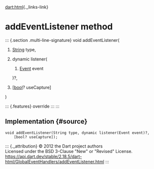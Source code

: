 [dart:html](../../dart-html/dart-html-library){._links-link}

addEventListener method
=======================

::: {.section .multi-line-signature}
void addEventListener(

1.  [String](../../dart-core/string-class) type,
2.  dynamic listener(
    1.  [Event](../event-class) event

    )?,
3.  \[[bool](../../dart-core/bool-class)? useCapture\]

)

::: {.features}
override
:::
:::

Implementation {#source}
--------------

``` {.language-dart data-language="dart"}
void addEventListener(String type, dynamic listener(Event event)?,
    [bool? useCapture]);
```

::: {._attribution}
© 2012 the Dart project authors\
Licensed under the BSD 3-Clause \"New\" or \"Revised\" License.\
<https://api.dart.dev/stable/2.18.5/dart-html/GlobalEventHandlers/addEventListener.html>
:::
